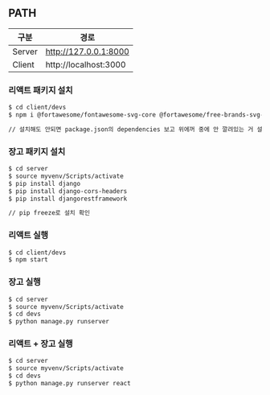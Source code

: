 ## PATH

| 구분   | 경로                  |
| ------ | --------------------- |
| Server | http://127.0.0.1:8000 |
| Client | http://localhost:3000 |

### 리액트 패키지 설치

```bash
$ cd client/devs
$ npm i @fortawesome/fontawesome-svg-core @fortawesome/free-brands-svg-icons @fortawesome/free-regular-svg-icons @fortawesome/free-solid-svg-icons @fortawesome/react-fontawesome axios http-proxy-middleware react-router-dom styled-components styled-reset

// 설치해도 안되면 package.json의 dependencies 보고 위에꺼 중에 안 깔려있는 거 설치하세용
```

### 장고 패키지 설치

```bash
$ cd server
$ source myvenv/Scripts/activate
$ pip install django
$ pip install django-cors-headers
$ pip install djangorestframework

// pip freeze로 설치 확인
```

### 리액트 실행

```bash
$ cd client/devs
$ npm start
```

### 장고 실행

```bash
$ cd server
$ source myvenv/Scripts/activate
$ cd devs
$ python manage.py runserver
```

### 리액트 + 장고 실행

```bash
$ cd server
$ source myvenv/Scripts/activate
$ cd devs
$ python manage.py runserver react
```
